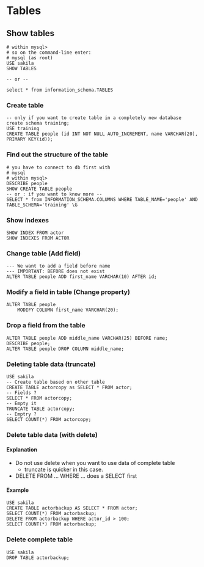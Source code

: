 # Tables 

## Show tables 

```
# within mysql>
# so on the command-line enter:
# mysql (as root) 
USE sakila 
SHOW TABLES 

-- or --

select * from information_schema.TABLES 
```

### Create table 

```
-- only if you want to create table in a completely new database 
create schema training; 
USE training
CREATE TABLE people (id INT NOT NULL AUTO_INCREMENT, name VARCHAR(20), PRIMARY KEY(id)); 
```

### Find out the structure of the table 

```
# you have to connect to db first with 
# mysql 
# within mysql>
DESCRIBE people 
SHOW CREATE TABLE people 
-- or : if you want to know more --
SELECT * from INFORMATION_SCHEMA.COLUMNS WHERE TABLE_NAME='people' AND TABLE_SCHEMA='training' \G
```

### Show indexes 

```
SHOW INDEX FROM actor 
SHOW INDEXES FROM ACTOR 
```

### Change table (Add field)  

```
--- We want to add a field before name 
--- IMPORTANT: BEFORE does not exist 
ALTER TABLE people ADD first_name VARCHAR(10) AFTER id;
```

### Modify a field in table (Change property) 

```
ALTER TABLE people
	MODIFY COLUMN first_name VARCHAR(20);
```

### Drop a field from the table 

```
ALTER TABLE people ADD middle_name VARCHAR(25) BEFORE name; 
DESCRIBE people;
ALTER TABLE people DROP COLUMN middle_name;
```  

### Deleting table data (truncate) 

```
USE sakila
-- Create table based on other table 
CREATE TABLE actorcopy as SELECT * FROM actor;
-- Fields ? 
SELECT * FROM actorcopy; 
-- Empty it 
TRUNCATE TABLE actorcopy; 
-- Emptry ?
SELECT COUNT(*) FROM actorcopy; 
```

### Delete table data (with delete) 

#### Explanation 

  * Do not use delete when you want to use data of complete table
    * truncate is quicker in this case.
  * DELETE FROM ... WHERE ... does a SELECT first 
  
#### Example 

```
USE sakila
CREATE TABLE actorbackup AS SELECT * FROM actor;
SELECT COUNT(*) FROM actorbackup; 
DELETE FROM actorbackup WHERE actor_id > 100; 
SELECT COUNT(*) FROM actorbackup; 
```

### Delete complete table 

```
USE sakila
DROP TABLE actorbackup;
```

